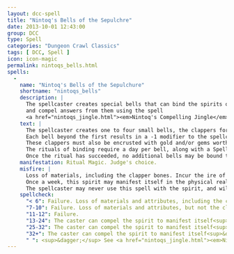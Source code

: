 ```yaml
---
layout: dcc-spell
title: "Nintoq's Bells of the Sepulchre"
date: 2013-10-01 12:43:00
group: DCC
type: Spell
categories: "Dungeon Crawl Classics"
tags: [ DCC, Spell ]
icon: icon-magic
permalink: nintoqs_bells.html
spells:
  -
    name: "Nintoq's Bells of the Sepulchure"
    shortname: "nintoqs_bells"
    description: |
      The spellcaster creates special bells that can bind the spirits of the dead, 
      and compel answers from them using the spell
      <a href="nintoqs_jingle.html"><em>Nintoq's Compelling Jingle</em></a>. 
    text: |
      The spellcaster creates one to four small bells, the clappers for each being crafted from a bone from the corpse of the spirit being bound. 
      Each bell beyond the first results in a -1 modifier to the spellcheck roll for the binding. 
      These clappers must also be encrusted with gold and/or gems worth at least 100gp each. 
      The rituals of binding require a day per bell, along with a Spellburn of CL per bell. 
      Once the ritual has succeeded, no additional bells may be bound to the spirit by the spellcaster.
    manifestation: Ritual Magic. Judge's choice.
    misfire: |
      Loss of materials, including the clapper bones. Incur the ire of the spirit, causing the spirit to haunt the caster for &lt;number of bells attempted&gt;d6 + CL months. 
      Once a week, this spirit may manifest itself in the physical realm, and be seen and heard by anyone. 
      The spellcaster may never use this spell with the spirit, and will likely never get any willing cooperation from the spirit again.
    spellcheck:
      "< 6": Failure. Loss of materials and attributes, including the clapper bones.
      "7-10": Failure. Loss of materials and attributes, but not the clapper bones.
      "11-12": Failure.
      "13-24": The caster can compel the spirit to manifest itself<sup>&dagger;</sup> for CL minutes, once per month.
      "25-32": The caster can compel the spirit to manifest itself<sup>&dagger;</sup> for CL hours, once per month.
      "32+": The caster can compel the spirit to manifest itself<sup>&dagger;</sup> for CL days, once per month.
      " ": <sup>&dagger;</sup> See <a href="nintoqs_jingle.html"><em>Nintoq's Compelling Jingle</em></a>
---
```


